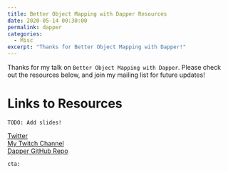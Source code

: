```yaml
---
title: Better Object Mapping with Dapper Resources
date: 2020-05-14 00:30:00
permalink: dapper
categories:
  - Misc
excerpt: "Thanks for Better Object Mapping with Dapper!"
---
```


Thanks for my talk on `Better Object Mapping with Dapper`.  Please check out the resources below, and join my mailing list for future updates!

# Links to Resources

`TODO: Add slides!`  

[Twitter](https://twitter.com/1kevgriff)  
[My Twitch Channel](https://twitch.tv/1kevgriff)  
[Dapper GitHub Repo](https://github.com/StackExchange/Dapper)  

`cta:`